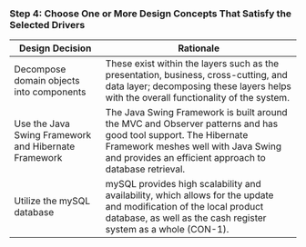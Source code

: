 ### Step 4: Choose One or More Design Concepts That Satisfy the Selected Drivers


| **Design Decision**                                  | **Rationale**                                                                                                                                                                                                   |
|------------------------------------------------------|-----------------------------------------------------------------------------------------------------------------------------------------------------------------------------------------------------------------|
| Decompose domain objects into components             | These exist within the layers such as the presentation, business, cross-cutting, and data layer; decomposing these layers helps with the overall functionality of the system.                                   |
| Use the Java Swing Framework and Hibernate Framework | The Java Swing Framework is built around the MVC and Observer patterns and has good tool support. The Hibernate Framework meshes well with Java Swing and provides an efficient approach to database retrieval. |
| Utilize the mySQL database         | mySQL provides high scalability and availability, which allows for the update and modification of the local product database, as well as the cash register system as a whole (CON-1).                                                                                                                                                                                                             |
